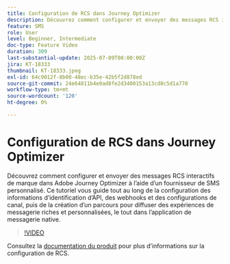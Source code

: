 ```yaml
---
title: Configuration de RCS dans Journey Optimizer
description: Découvrez comment configurer et envoyer des messages RCS interactifs de marque dans Adobe Journey Optimizer à l’aide d’un fournisseur de SMS personnalisé. Ce tutoriel vous guide tout au long de la configuration des informations d’identification d’API, des webhooks et des configurations de canal, puis de la création d’un parcours pour diffuser des expériences de messagerie riches et personnalisées, le tout dans l’application de messagerie native.
feature: SMS
role: User
level: Beginner, Intermediate
doc-type: Feature Video
duration: 309
last-substantial-update: 2025-07-09T00:00:00Z
jira: KT-18333
thumbnail: KT-18333.jpeg
exl-id: 64c9012f-8b00-48ec-b35e-42b5f2d878ed
source-git-commit: 24e64811b4e0ad8fe2d3400153a13cd8c5d1a770
workflow-type: tm+mt
source-wordcount: '120'
ht-degree: 0%

---
```


# Configuration de RCS dans Journey Optimizer

Découvrez comment configurer et envoyer des messages RCS interactifs de marque dans Adobe Journey Optimizer à l’aide d’un fournisseur de SMS personnalisé. Ce tutoriel vous guide tout au long de la configuration des informations d’identification d’API, des webhooks et des configurations de canal, puis de la création d’un parcours pour diffuser des expériences de messagerie riches et personnalisées, le tout dans l’application de messagerie native.

>[!VIDEO](https://video.tv.adobe.com/v/3464757/?learn=on&enablevpops&captions=fre_fr)

Consultez la [documentation du produit](https://experienceleague.adobe.com/fr/docs/journey-optimizer/using/channels/sms/configure-sms/sms-configuration) pour plus d’informations sur la configuration de RCS.
